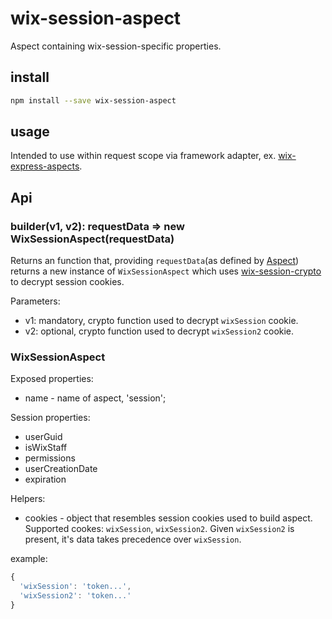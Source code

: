 # wix-session-aspect

Aspect containing wix-session-specific properties.

## install

```bash
npm install --save wix-session-aspect
```

## usage

Intended to use within request scope via framework adapter, ex. [wix-express-aspects](../wix-express-aspects).

## Api
### builder(v1, v2): requestData => new WixSessionAspect(requestData)
Returns an function that, providing `requestData`(as defined by [Aspect](../wix-aspects)) returns a new instance of `WixSessionAspect` which uses [wix-session-crypto](../../security-wix-session-crypto) to decrypt session cookies.

Parameters:
 - v1: mandatory, crypto function used to decrypt `wixSession` cookie.
 - v2: optional, crypto function used to decrypt `wixSession2` cookie.

### WixSessionAspect
Exposed properties:
 - name - name of aspect, 'session';

Session properties:
 - userGuid
 - isWixStaff
 - permissions
 - userCreationDate
 - expiration
 
Helpers:
 - cookies - object that resembles session cookies used to build aspect. Supported cookes: `wixSession`, `wixSession2`. Given `wixSession2` is present, it's data takes precedence over `wixSession`.

example:
```js
{
  'wixSession': 'token...',
  'wixSession2': 'token...'
}
```